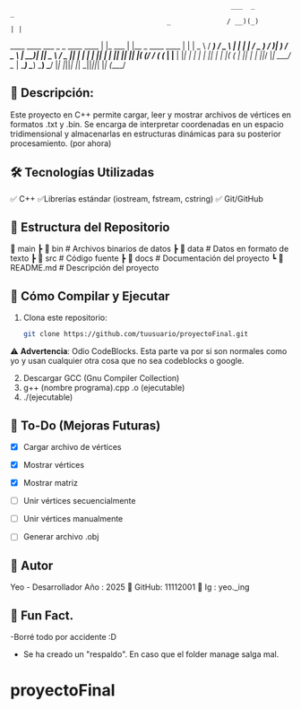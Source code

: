                                                            ___  _                _
                                           _              / __)(_)              | |
 ____    ____   ___   _   _   ____   ____ | |_    ___    | |__  _  ____    ____ | |
|  _ \  / ___) / _ \ | | | | / _  ) / ___)|  _)  / _ \   |  __)| ||  _ \  / _  || |
| | | || |    | |_| || |_| |( (/ / ( (___ | |__ | |_| |  | |   | || | | |( ( | || |
| ||_/ |_|     \___/  \__  | \____) \____) \___) \___/   |_|   |_||_| |_| \_||_||_|
|_|                  (____/

## 🚀 Descripción:
Este proyecto en C++ permite cargar, leer y mostrar archivos de vértices en formatos .txt y .bin.
Se encarga de interpretar coordenadas en un espacio tridimensional y almacenarlas en estructuras dinámicas para su posterior procesamiento. (por ahora)

## 🛠️ Tecnologías Utilizadas
✅ C++
✅Librerías estándar (iostream, fstream, cstring)
✅ Git/GitHub

## 📂 Estructura del Repositorio
📂 main
 ┣ 📂 bin        # Archivos binarios de datos
 ┣ 📂 data       # Datos en formato de texto
 ┣ 📂 src        # Código fuente
 ┣ 📂 docs       # Documentación del proyecto
 ┗ 📄 README.md  # Descripción del proyecto


## 🔧 Cómo Compilar y Ejecutar
1. Clona este repositorio:  
   ```bash
   git clone https://github.com/tuusuario/proyectoFinal.git

⚠️ **Advertencia**: Odio CodeBlocks. Esta parte va por si son normales como yo y usan cualquier otra cosa que no sea 
codeblocks o google.

2. Descargar GCC (Gnu Compiler Collection)
3. g++ (nombre programa).cpp .o (ejecutable)
4. ./(ejecutable)

## 🚀 To-Do (Mejoras Futuras)
- [x] Cargar archivo de vértices  
- [x] Mostrar vértices  
- [x] Mostrar matriz  
- [ ] Unir vértices secuencialmente  
- [ ] Unir vértices manualmente  
- [ ] Generar archivo .obj  



## 📌 Autor
Yeo - Desarrollador
Año : 2025
🔗 GitHub: 11112001
🔗 Ig : yeo._ing

## 📌 Fun Fact.
-Borré todo por accidente :D
- Se ha creado un "respaldo". En caso que el folder manage salga mal.

# proyectoFinal
